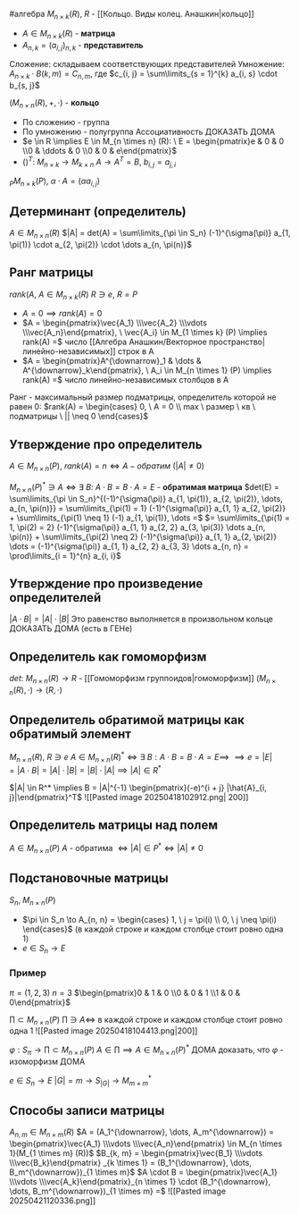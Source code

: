 #алгебра 
$M_{n \times k}(R), \ R$ - [[Кольцо. Виды колец. Анашкин|кольцо]]

- $A \in M_{n \times k}(R)$ - **матрица**
- $A_{n, k} = (a_{i, j})_{n, k}$ - **представитель**

Сложение: складываем соответствующих представителей
Умножение: $A_{n \times k} \cdot B(k, m) = C_{n, m}$, где $c_{i, j} = \sum\limits_{s = 1}^{k} a_{i, s} \cdot b_{s, j}$

$(M_{n \times n} (R), +, \cdot)$ - **кольцо**
- По сложению - группа
- По умножению - полугруппа
	Ассоциативность ДОКАЗАТЬ ДОМА
- $e \in R \implies E \in M_{n \times n} (R): \ E = \begin{pmatrix}e & 0 & 0 \\0 & \ddots & 0 \\0 & 0 & e\end{pmatrix}$
- $()^T: \ M_{n \times k} \to M_{k \times n}$
	$A \to A^T = B, \ b_{i, j} = a_{j, i}$

$_{P} M_{n \times k} (P), \ \alpha \cdot A = (\alpha a_{i, j})$

## Детерминант (определитель)
$A \in M_{n \times n} (R)$
$|A| = det(A) = \sum\limits_{\pi \in S_n} (-1)^{\sigma(\pi)} a_{1, \pi(1)} \cdot a_{2, \pi(2)} \cdot \dots a_{n, \pi(n)}$

## Ранг матрицы
$rank(A, \ A \in M_{n \times k} (R)$
$R \ni e, \ R = P$

- $A = 0 \implies rank(A) = 0$
- $A = \begin{pmatrix}\vec{A_1} \\\vec{A_2} \\\vdots \\\vec{A_n}\end{pmatrix}, \ \vec{A_i} \in M_{1 \times k} (P) \implies rank(A) =$ число [[Алгебра Анашкин/Векторное пространство|линейно-независимых]] строк в A
- $A = \begin{pmatrix}A^{\downarrow}_1 & \dots & A^{\downarrow}_k\end{pmatrix}, \ A_i \in M_{n \times 1} (P) \implies rank(A) =$ число линейно-независимых столбцов в A

Ранг - максимальный размер подматрицы, определитель которой не равен 0: $rank(A) = \begin{cases} 0, \ A = 0 \\ max \ размер \ кв \ подматрицы \ || \neq 0 \end{cases}$

## Утверждение про определитель
$A \in M_{n \times n} (P), \ rank(A) = n \iff A - обратим \ (|A| \neq 0)$

$M_{n \times n} (P)^* \ni A \iff \exists \ B: \ A \cdot B = B \cdot A = E$ - **обратимая матрица**
$det(E) = \sum\limits_{\pi \in S_n}^{(-1)^{\sigma(\pi)} a_{1, \pi(1)}, a_{2, \pi(2)}, \dots, a_{n, \pi(n)}} = \sum\limits_{\pi(1) = 1} (-1)^{\sigma(\pi)} a_{1, 1} a_{2, \pi(2)} + \sum\limits_{\pi(1) \neq 1} (-1) a_{1, \pi(1)}, \dots =$
$= \sum\limits_{\pi(1) = 1, \pi(2) = 2} (-1)^{\sigma(\pi)} a_{1, 1} a_{2, 2} a_{3, \pi(3)} \dots a_{n, \pi(n)} + \sum\limits_{\pi(2) \neq 2} (-1)^{\sigma(\pi)} a_{1, 1} a_{2, \pi(2)} \dots = (-1)^{\sigma(\pi)} a_{1, 1} a_{2, 2} a_{3, 3} \dots a_{n, n} = \prod\limits_{i = 1}^{n} a_{i, i}$

## Утверждение про произведение определителей
$|A \cdot B| = |A| \cdot |B|$
Это равенство выполняется в произвольном кольце
ДОКАЗАТЬ ДОМА (есть в ГЕНе)

## Определитель как гомоморфизм
$det: \ M_{n \times n} (R) \to R$ - [[Гомоморфизм группоидов|гомоморфизм]]
$(M_{n \times n} (R), \cdot) \to (R, \cdot)$

## Определитель обратимой матрицы как обратимый элемент
$M_{n \times n} (R), \ R \ni e$
$A \in M_{n \times n} (R)^* \iff \exists \ B: A \cdot B = B \cdot A = E \implies$
$\implies e = |E| = |A \cdot B| = |A| \cdot |B| = |B| \cdot |A| \implies |A| \in R^*$

$|A| \in R^* \implies B = |A|^{-1} \begin{pmatrix}(-e)^{i + j} |\hat{A}_{i, j}|\end{pmatrix}^T$
![[Pasted image 20250418102912.png| 200]]

## Определитель матрицы над полем
$A \in M_{n \times n} (P)$
$A$ - обратима $\iff |A| \in P^* \iff |A| \neq 0$

## Подстановочные матрицы
$S_n, \ M_{n \times n} (P)$
- $\pi \in S_n \to A_{n, n} = \begin{cases} 1, \ j = \pi(i) \\ 0, \ j \neq \pi(i) \end{cases}$ (в каждой строке и каждом столбце стоит ровно одна 1)
- $e \in S_n \to E$

### Пример
$\pi = (1, 2, 3)$
$n = 3$
$\begin{pmatrix}0 & 1 & 0 \\0 & 0 & 1 \\1 & 0 & 0\end{pmatrix}$

$\prod \subset M_{n \times n} (P)$
$\prod \ni A \iff$ в каждой строке и каждом столбце стоит ровно одна 1
![[Pasted image 20250418104413.png|200]]

$\varphi: S_{\pi} \to \prod \subset M_{n \times n} (P)$
$A \in \prod \implies A \in M_{n \times n} (P)^*$ ДОМА
доказать, что $\varphi$ - изоморфизм ДОМА

$e \in S_n \to E$
$|G| = m \to S_{|G|} \to M_{m \times m}^{*}$

## Способы записи матрицы
$A_{n, m} \in M_{n \times m} (R)$
$A = (A_1^{\downarrow}, \dots, A_m^{\downarrow}) = \begin{pmatrix}\vec{A_1} \\\vdots \\\vec{A_n}\end{pmatrix} \in M_{n \times 1}(M_{1 \times m} (R))$
$B_{k, m} = \begin{pmatrix}\vec{B_1} \\\vdots \\\vec{B_k}\end{pmatrix} _{k \times 1} = (B_1^{\downarrow}, \dots, B_m^{\downarrow})_{1 \times m}$
$A \cdot B = \begin{pmatrix}\vec{A_1} \\\vdots \\\vec{A_k}\end{pmatrix}_{n \times 1} \cdot (B_1^{\downarrow}, \dots, B_m^{\downarrow})_{1 \times m} =$
![[Pasted image 20250421120336.png]]